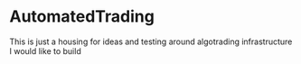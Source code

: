 # AutomatedTrading
This is just a housing for ideas and testing around algotrading infrastructure I would like to build
